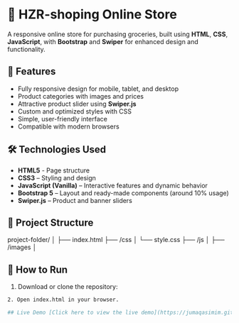 
# 🛒 HZR-shoping Online Store 
A responsive online store for purchasing groceries, built using **HTML**, **CSS**, **JavaScript**, with **Bootstrap** and **Swiper** for enhanced design and functionality.

## 📌 Features 
- Fully responsive design for mobile, tablet, and desktop
- Product categories with images and prices
- Attractive product slider using **Swiper.js**
- Custom and optimized styles with CSS
- Simple, user-friendly interface
- Compatible with modern browsers
## 🛠 Technologies Used 
- **HTML5** - Page structure
- **CSS3** – Styling and design
- **JavaScript (Vanilla)** – Interactive features and dynamic behavior
- **Bootstrap 5** – Layout and ready-made components (around 10% usage)
- **Swiper.js** – Product and banner sliders
## 📂 Project Structure 

project-folder/ 
│ ├── index.html 
├── /css │ 
└── style.css 
├── /js │ 
├── /images │ 

## 🚀 How to Run 
1. Download or clone the repository:
 ```bash git clone https://github.com/username/food-store.git
2. Open index.html in your browser.

## Live Demo [Click here to view the live demo](https://jumaqasimim.github.io/HZR-shoping/)
